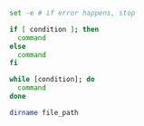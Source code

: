 ```bash
set -e # if error happens, stop
```
```bash
if [ condition ]; then
  command
else
  command
fi
```

```bash
while [condition]; do
  command
done
```

```bash
dirname file_path
```